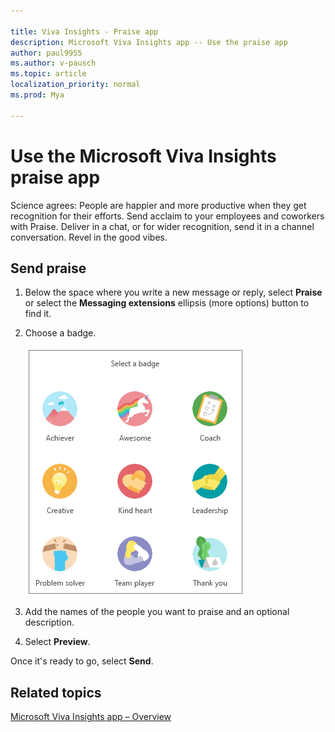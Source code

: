 ```yaml
---

title: Viva Insights - Praise app
description: Microsoft Viva Insights app -- Use the praise app
author: paul9955
ms.author: v-pausch
ms.topic: article
localization_priority: normal 
ms.prod: Mya

---
```


# Use the Microsoft Viva Insights praise app 

<!-- THIS CONTENT IS FROM https://support.microsoft.com/en-us/office/send-praise-to-people-50f26b47-565f-40fe-8642-5ca2a5ed261e?ui=en-US&amp;rs=en-US&amp;ad=US -->

Science agrees: People are happier and more productive when they get recognition for their efforts. Send acclaim to your employees and coworkers with Praise. Deliver in a chat, or for wider recognition, send it in a channel conversation. Revel in the good vibes.

## Send praise 

1. Below the space where you write a new message or reply, select **Praise** or select the **Messaging extensions** ellipsis (more options) button to find it.

2. Choose a badge.

   ![Stay connected](images/praise-badges.png)

3. Add the names of the people you want to praise and an optional description.

4. Select **Preview**.

Once it's ready to go, select **Send**.

## Related topics

[Microsoft Viva Insights app &ndash; Overview](teams-app.md)

 